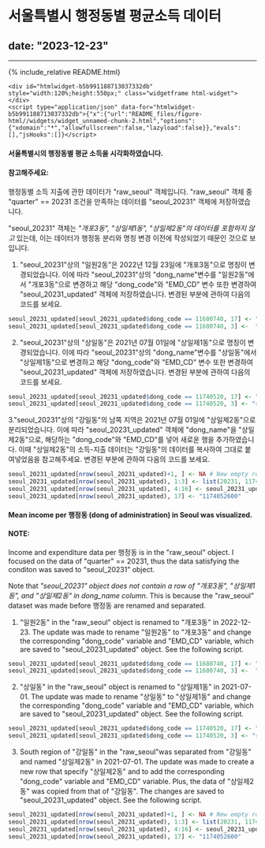 # 서울특별시 행정동별 평균소득 데이터
## date: "**2023-12-23**"

----

{% include_relative README.html}

```{=html}
<div id="htmlwidget-b5b991188713037332db" style="width:120%;height:550px;" class="widgetframe html-widget"></div>
<script type="application/json" data-for="htmlwidget-b5b991188713037332db">{"x":{"url":"README_files/figure-html//widgets/widget_unnamed-chunk-2.html","options":{"xdomain":"*","allowfullscreen":false,"lazyload":false}},"evals":[],"jsHooks":[]}</script>
```
#### 서울특별시의 행정동별 평균 소득을 시각화하였습니다. 

#### 참고해주세요:
행정동별 소득 지출에 관한 데이터가 "raw_seoul" 객체입니다. "raw_seoul" 객체 중 "quarter" == 20231 조건을 만족하는 데이터를 "seoul_20231" 객체에 저장하였습니다.<br>

"seoul_20231" 객체는 *"개포3동", "상일제1동", "상일제2동"의 데이터를 포함하지 않고* 있는데, 이는 데이터가 행정동 분리와 명칭 변경 이전에 작성되었기 때문인 것으로 보입니다.

1. "seoul_20231"상의 "일원2동"은 2022년 12월 23일에 "개포3동"으로 명칭이 변경되었습니다. 이에 따라 "seoul_20231"상의 "dong_name"변수를 "일원2동"에서 "개포3동"으로 변경하고 해당 "dong_code"와 "EMD_CD" 변수 또한 변경하여 "seoul_20231_updated" 객체에 저장하였습니다. 변경된 부분에 관하여 다음의 코드를 보세요.

```r
seoul_20231_updated[seoul_20231_updated$dong_code == 11680740, 17] <- "1168067500" # 일원2동 -> 개포3동 renamed
seoul_20231_updated[seoul_20231_updated$dong_code == 11680740, 3] <-  "개포3동" # 일원2동 -> 개포3동 renamed
```

2. "seoul_20231"상의 "상일동"은 2021년 07월 01일에 "상일제1동"으로 명칭이 변경되었습니다. 이에 따라 "seoul_20231"상의 "dong_name"변수를 "상일동"에서 "상일제1동"으로 변경하고 해당 "dong_code"와 "EMD_CD" 변수 또한 변경하여 "seoul_20231_updated" 객체에 저장하였습니다. 변경된 부분에 관하여 다음의 코드를 보세요. 

```r
seoul_20231_updated[seoul_20231_updated$dong_code == 11740520, 17] <- "1174052500" # 상일동 -> 상일제1동 renamed
seoul_20231_updated[seoul_20231_updated$dong_code == 11740520, 3] <- "상일제1동" # 상일동 -> 상일제1동 renamed
```

3."seoul_20231"상의 "강일동"의 남쪽 지역은 2021년 07월 01일에 "상일제2동"으로 분리되었습니다. 이에 따라 "seoul_20231_updated" 객체에 "dong_name"을 "상일제2동"으로, 해당하는 "dong_code"와 "EMD_CD"를 넣어 새로운 행을 추가하였습니다. 이때 "상일제2동"의 소득-지출 데이터는 "강일동"의 데이터를 복사하여 그대로 붙여넣었음을 참고해주세요. 변경된 부분에 관하여 다음의 코드를 보세요. 

```r
seoul_20231_updated[nrow(seoul_20231_updated)+1, ] <- NA # New empty row added
seoul_20231_updated[nrow(seoul_20231_updated), 1:3] <- list(20231, 11740526,"상일제2동") # 상일제2동 row added (South region of 강일동 became 상일제2동)
seoul_20231_updated[nrow(seoul_20231_updated), 4:16] <- seoul_20231_updated[283, 4:16] # 상일제2동 data is the same as 강일동. 
seoul_20231_updated[nrow(seoul_20231_updated), 17] <- "1174052600"
```

#### Mean income per 행정동 (dong of administration) in Seoul was visualized. 

#### NOTE:
Income and expenditure data per 행정동 is in the "raw_seoul" object. I focused on the data of "quarter" == 20231, thus the data satisfying the conditon was saved to "seoul_20231" object.<br>

Note that *"seoul_20231" object does not contain a row of "개포3동", "상일제1동", and "상일제2동" in dong_name column*. This is because the "raw_seoul" dataset was made before 행정동 are renamed and separated.

1. "일원2동" in the "raw_seoul" object is renamed to "개포3동" in 2022-12-23. The update was made to rename "일원2동" to "개포3동" and change the corresponding "dong_code" variable and "EMD_CD" variable, which are saved to "seoul_20231_updated" object. See the following script.

```r
seoul_20231_updated[seoul_20231_updated$dong_code == 11680740, 17] <- "1168067500" # 일원2동 -> 개포3동 renamed
seoul_20231_updated[seoul_20231_updated$dong_code == 11680740, 3] <-  "개포3동" # 일원2동 -> 개포3동 renamed
```

2. "상일동" in the "raw_seoul" object is renamed to "상일제1동" in 2021-07-01. The update was made to rename "상일동" to "상일제1동" and change the corresponding "dong_code" variable and "EMD_CD" variable, which are saved to "seoul_20231_updated" object. See the following script.

```r
seoul_20231_updated[seoul_20231_updated$dong_code == 11740520, 17] <- "1174052500" # 상일동 -> 상일제1동 renamed
seoul_20231_updated[seoul_20231_updated$dong_code == 11740520, 3] <- "상일제1동" # 상일동 -> 상일제1동 renamed
```

3. South region of "강일동" in the "raw_seoul"was separated from "강일동" and named "상일제2동" in 2021-07-01. The update was made to create a new row that specify "상일제2동" and to add the corresponding "dong_code" variable and "EMD_CD" variable. Plus, the data of "상일제2동" was copied from that of "강일동". The changes are saved to "seoul_20231_updated" object. See the following script.

```r
seoul_20231_updated[nrow(seoul_20231_updated)+1, ] <- NA # New empty row added
seoul_20231_updated[nrow(seoul_20231_updated), 1:3] <- list(20231, 11740526,"상일제2동") # 상일제2동 row added (South region of 강일동 became 상일제2동)
seoul_20231_updated[nrow(seoul_20231_updated), 4:16] <- seoul_20231_updated[283, 4:16] # 상일제2동 data is the same as 강일동. 
seoul_20231_updated[nrow(seoul_20231_updated), 17] <- "1174052600"
```
